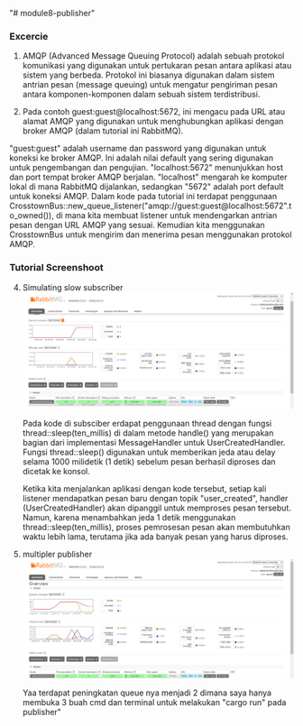 "# module8-publisher" 
### Excercie
1. AMQP (Advanced Message Queuing Protocol) adalah sebuah protokol komunikasi yang      digunakan untuk pertukaran pesan antara aplikasi atau sistem yang berbeda. Protokol ini biasanya digunakan dalam sistem antrian pesan (message queuing) untuk mengatur pengiriman pesan antara komponen-komponen dalam sebuah sistem terdistribusi.

2. Pada contoh guest:guest@localhost:5672, ini mengacu pada URL atau alamat AMQP yang digunakan untuk menghubungkan aplikasi  dengan broker AMQP (dalam tutorial ini RabbitMQ).

"guest:guest" adalah username dan password yang digunakan untuk koneksi ke broker AMQP. Ini adalah nilai default yang sering digunakan untuk pengembangan dan pengujian.
"localhost:5672" menunjukkan host dan port tempat broker AMQP berjalan. "localhost" mengarah ke komputer lokal di mana  RabbitMQ dijalankan, sedangkan "5672" adalah port default untuk koneksi AMQP.
Dalam kode pada tutorial ini terdapat penggunaan CrosstownBus::new_queue_listener("amqp://guest:guest@localhost:5672".to_owned()), di mana kita membuat listener untuk mendengarkan antrian pesan dengan URL AMQP yang sesuai. Kemudian kita menggunakan CrosstownBus untuk mengirim dan menerima pesan menggunakan protokol AMQP.

### Tutorial Screenshoot
4. Simulating slow subscriber
    ![RabbitMq2 Image](/images/rabbitmq2.png)

    Pada kode di subsciber erdapat penggunaan thread dengan fungsi thread::sleep(ten_millis) di dalam metode handle() yang merupakan bagian dari implementasi MessageHandler untuk UserCreatedHandler. Fungsi thread::sleep() digunakan untuk memberikan jeda atau delay selama 1000 milidetik (1 detik) sebelum pesan berhasil diproses dan dicetak ke konsol.

    Ketika kita menjalankan aplikasi dengan kode tersebut, setiap kali listener mendapatkan pesan baru dengan topik "user_created", handler (UserCreatedHandler) akan dipanggil untuk memproses pesan tersebut. Namun, karena menambahkan jeda 1 detik menggunakan thread::sleep(ten_millis), proses pemrosesan pesan akan membutuhkan waktu lebih lama, terutama jika ada banyak pesan yang harus diproses.


5. multipler publisher
    ![RabbitMq3 Image](/images/rabbitmq3.png)

    Yaa terdapat peningkatan queue nya menjadi 2 dimana saya hanya membuka 3 buah cmd dan terminal untuk melakukan "cargo run" pada publisher"
